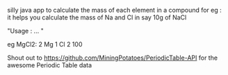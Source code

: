 silly java app to calculate the mass of each element in a compound
for eg : it helps you calculate the mass of Na and Cl in say 10g of NaCl

"Usage : <no of elements in compound> <ele1 symbol> <no of ele1 atoms> <ele2 symbol> <no of ele2 atoms> ... <weight of the compound in grams> "

eg MgCl2: 2	Mg	1	Cl	2	100 

Shout out to https://github.com/MiningPotatoes/PeriodicTable-API for the 
awesome Periodic Table data
